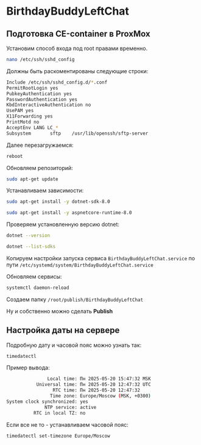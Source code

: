 # BirthdayBuddyLeftChat

## Подготовка СЕ-container в ProxMox
Установим способ входа под root правами временно.

```bash
nano /etc/ssh/sshd_config
```

Должны быть раскоментированы следующие строки:

```bash
Include /etc/ssh/sshd_config.d/*.conf
PermitRootLogin yes
PubkeyAuthentication yes
PasswordAuthentication yes
KbdInteractiveAuthentication no
UsePAM yes
X11Forwarding yes
PrintMotd no
AcceptEnv LANG LC_*
Subsystem       sftp    /usr/lib/openssh/sftp-server
```

Далее перезагружаемся:

```bash
reboot
```

Обновляем репозиторий:

```bash
sudo apt-get update
```

Устанавливаем зависимости:

```bash
sudo apt-get install -y dotnet-sdk-8.0

sudo apt-get install -y aspnetcore-runtime-8.0
```

Проверяем установленную версию dotnet:

```bash
dotnet --version

dotnet --list-sdks
```

Копируем настройки запуска сервиса ```BirthdayBuddyLeftChat.service``` по пути ```/etc/systemd/system/BirthdayBuddyLeftChat.service```

Обновляем сервисы:

```bash
systemctl daemon-reload
```

Создаем папку ```/root/publish/BirthdayBuddyLeftChat```

Ну и собственно можно сделать **Publish**

## Настройка даты на сервере

Подробную дату и часовой пояс можно узнать так:

```bash
timedatectl
```

Пример вывода:

```bash
               Local time: Пн 2025-05-20 15:47:32 MSK
           Universal time: Пн 2025-05-20 12:47:32 UTC
                 RTC time: Пн 2025-05-20 12:47:32
                Time zone: Europe/Moscow (MSK, +0300)
System clock synchronized: yes
              NTP service: active
          RTC in local TZ: no
```

Если все не то - устанавливаем часовой пояс:

```bash
timedatectl set-timezone Europe/Moscow
```